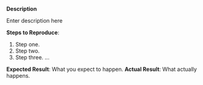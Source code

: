**Description**

Enter description here

**Steps to Reproduce**:
1. Step one.
2. Step two.
3. Step three.
...

**Expected Result**: What you expect to happen.
**Actual Result**: What actually happens.
